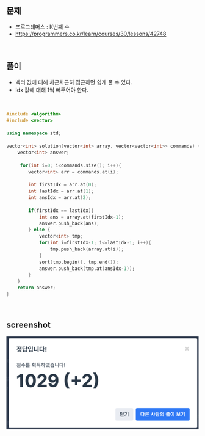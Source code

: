 ## 문제
- 프로그래머스 : K번째 수 
- https://programmers.co.kr/learn/courses/30/lessons/42748

<br/>

## 풀이 
- 벡터 값에 대해 차근차근히 접근하면 쉽게 풀 수 있다.
- Idx 값에 대해 1씩 빼주어야 한다.

<br/>

```c++
#include <algorithm>
#include <vector>

using namespace std;

vector<int> solution(vector<int> array, vector<vector<int>> commands) {
    vector<int> answer;
    
     for(int i=0; i<commands.size(); i++){
        vector<int> arr = commands.at(i);
        
        int firstIdx = arr.at(0);
        int lastIdx = arr.at(1);
        int ansIdx = arr.at(2);
        
        if(firstIdx == lastIdx){
            int ans = array.at(firstIdx-1);
            answer.push_back(ans);
        } else {
            vector<int> tmp;
            for(int i=firstIdx-1; i<=lastIdx-1; i++){
                tmp.push_back(array.at(i));
            }
            sort(tmp.begin(), tmp.end());
            answer.push_back(tmp.at(ansIdx-1));
        }
    }
    return answer;
}
```

<br/>

## screenshot

![screenshot](./screenshots/prog_k번째수.png)
